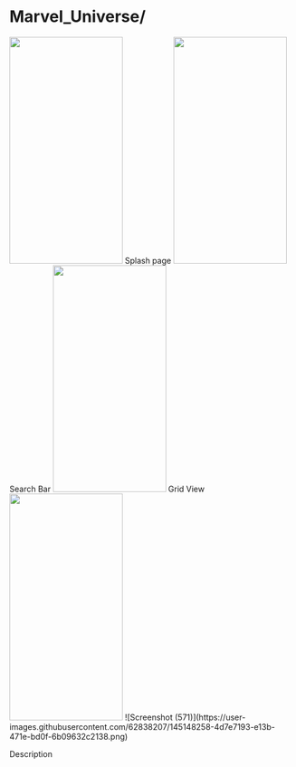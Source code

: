 # Marvel_Universe/
<img  src="https://user-images.githubusercontent.com/62838207/145147393-ac858e2c-e5ca-4226-9333-5f89df147862.png" width="200" height="400"/>
Splash page
<img  src="https://user-images.githubusercontent.com/62838207/145147573-a22493c7-9cdb-4dcd-afd2-c899ff500d1c.png" width="200" height="400"/>
Search Bar
<img  src="https://user-images.githubusercontent.com/62838207/145147670-228fccad-bc25-48a6-b205-d7dc41146dc9.png"  width="200" height="400">
Grid View
<img  src="https://user-images.githubusercontent.com/62838207/145147749-20e7795b-7d6b-4dad-ab38-57f4dc9f9c7f.png" width="200" height="400">
![Screenshot (571)](https://user-images.githubusercontent.com/62838207/145148258-4d7e7193-e13b-471e-bd0f-6b09632c2138.png)

Description                                                                                                                                       


